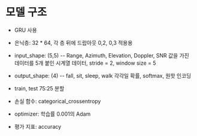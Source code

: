 # 모델 구조
- GRU 사용

- 은닉층: 32 * 64, 각 층 뒤에 드랍아웃 0,2, 0,3 적용용

- input_shape: (5,5)
-- Range, Azimuth, Elevation, Doppler, SNR 값을 가진 데이터를 5개 붙인 시계열 데이터, stride = 2, window size = 5

- output_shape: (4) -- fall, sit, sleep, walk 각각일 확률, softmax, 원핫 인코딩 

- train, test 75:25 분할

- 손실 함수: categorical_crossentropy
- optimizer: 학습률 0.001의 Adam
- 평가 지표: accuracy 

